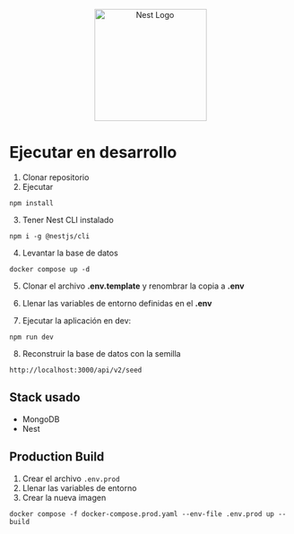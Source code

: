 <p align="center">
  <a href="http://nestjs.com/" target="blank"><img src="https://nestjs.com/img/logo-small.svg" width="200" alt="Nest Logo" /></a>
</p>

# Ejecutar en desarrollo

1. Clonar repositorio
2. Ejecutar

```properties
npm install
```

3. Tener Nest CLI instalado

```properties
npm i -g @nestjs/cli
```

4. Levantar la base de datos

```properties
docker compose up -d
```

5. Clonar el archivo **.env.template** y renombrar la copia a **.env**

6. Llenar las variables de entorno definidas en el **.env**

7. Ejecutar la aplicación en dev:

```properties
npm run dev
```

8. Reconstruir la base de datos con la semilla

```
http://localhost:3000/api/v2/seed
```

## Stack usado

- MongoDB
- Nest

## Production Build

1. Crear el archivo `.env.prod`
2. Llenar las variables de entorno
3. Crear la nueva imagen

```properties
docker compose -f docker-compose.prod.yaml --env-file .env.prod up --build
```
